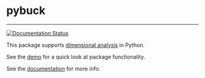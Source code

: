 # pybuck

---

[![Documentation Status](https://readthedocs.org/projects/pybuck/badge/?version=latest)](https://pybuck.readthedocs.io/en/latest/?badge=latest)

This package supports [dimensional analysis](https://en.wikipedia.org/wiki/Dimensional_analysis) in Python.

See the [demo](https://github.com/zdelrosario/pybuck/blob/master/examples/quick_demo.ipynb) for a quick look at package functionality.

See the [documentation](https://pybuck.readthedocs.io/en/latest/) for more info.
